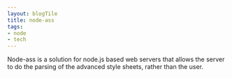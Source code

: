 ```yaml
---
layout: blogTile
title: node-ass
tags:
- node
- tech
---
```

Node-ass is a solution for node.js based web servers that allows the server to do the parsing of the advanced style sheets, rather than the user.